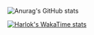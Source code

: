 ![Anurag's GitHub stats](https://github-readme-stats.vercel.app/api?username=lucasmazz&show_icons=true&theme=transparent)

[![Harlok's WakaTime stats](https://github-readme-stats.vercel.app/api/wakatime?username=lucasmazz&theme=transparent)](https://github.com/anuraghazra/github-readme-stats)

<!--
**lucasmazz/lucasmazz** is a ✨ _special_ ✨ repository because its `README.md` (this file) appears on your GitHub profile.

Here are some ideas to get you started:

- 🔭 I’m currently working on ...
- 🌱 I’m currently learning ...
- 👯 I’m looking to collaborate on ...
- 🤔 I’m looking for help with ...
- 💬 Ask me about ...
- 📫 How to reach me: ...
- 😄 Pronouns: ...
- ⚡ Fun fact: ...
-->

